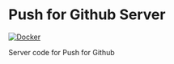# Push for Github Server

[![Docker](https://img.shields.io/badge/docker-blue.svg)](https://cloud.docker.com/repository/docker/negebauer/push-for-github-server/general)

Server code for Push for Github
